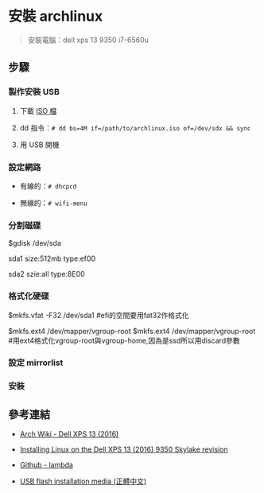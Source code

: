 # 安裝 archlinux

> 安裝電腦：dell xps 13 9350 i7-6560u


## 步驟

### 製作安裝 USB

1. 下載 [ISO 檔](https://www.archlinux.org/download/)

2. dd 指令：`# dd bs=4M if=/path/to/archlinux.iso of=/dev/sdx && sync`

3. 用 USB 開機


### 設定網路

* 有線的：`# dhcpcd`

* 無線的：`# wifi-menu`


### 分割磁碟

$gdisk /dev/sda

sda1
size:512mb
type:ef00

sda2
szie:all
type:8E00

### 格式化硬碟

$mkfs.vfat -F32 /dev/sda1
#efi的空間要用fat32作格式化

$mkfs.ext4 /dev/mapper/vgroup-root
$mkfs.ext4 /dev/mapper/vgroup-root
#用ext4格式化vgroup-root與vgroup-home,因為是ssd所以用discard參數


### 設定 mirrorlist

### 安裝

## 參考連結

* [Arch Wiki - Dell XPS 13 (2016)](https://goo.gl/hwkjoP)

* [Installing Linux on the Dell XPS 13 (2016) 9350 Skylake revision](https://www.linuxserver.io/index.php/2016/02/04/installing-linux-on-the-dell-xps-13-2016-9350/)

* [Github - lambda](https://github.com/lambdaTW/learn/blob/master/linux/arch/V3_371)

* [USB flash installation media (正體中文)](https://goo.gl/V3M80e)
